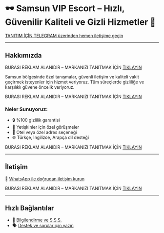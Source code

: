 # 🕶️ Samsun VIP Escort – Hızlı, Güvenilir Kaliteli ve Gizli Hizmetler 🌟

[TANITIM İÇİN TELEGRAM üzerinden hemen iletişime geçin](https://t.me/alvannis)

---

## Hakkımızda

BURASI REKLAM ALANIDIR – MARKANIZI TANITMAK İÇİN [TIKLAYIN](https://t.me/alvannis)

Samsun bölgesinde özel tanışmalar, güvenli iletişim ve kaliteli vakit geçirmek isteyenler için hizmet veriyoruz. Tüm süreçlerde gizliliğe ve karşılıklı güvene öncelik veriyoruz.

BURASI REKLAM ALANIDIR – MARKANIZI TANITMAK İÇİN [TIKLAYIN](https://t.me/alvannis)

### Neler Sunuyoruz:

- 🔒 %100 gizlilik garantisi  
- 👥 Yetişkinler için özel görüşmeler  
- 🏨 Otel veya özel adres seçeneği  
- 🌐 Türkçe, İngilizce, Arapça dil desteği

BURASI REKLAM ALANIDIR – MARKANIZI TANITMAK İÇİN [TIKLAYIN](https://t.me/alvannis)

---

## İletişim

📱 [WhatsApp ile doğrudan iletişim kurun](https://t.me/alvannis)

BURASI REKLAM ALANIDIR – MARKANIZI TANITMAK İÇİN [TIKLAYIN](https://t.me/alvannis)

---

## Hızlı Bağlantılar

- 🔗 [Bilgilendirme ve S.S.S.](https://t.me/alvannis)  
- 🗣️ [Destek ve sorular için yazın](https://t.me/alvannis)
